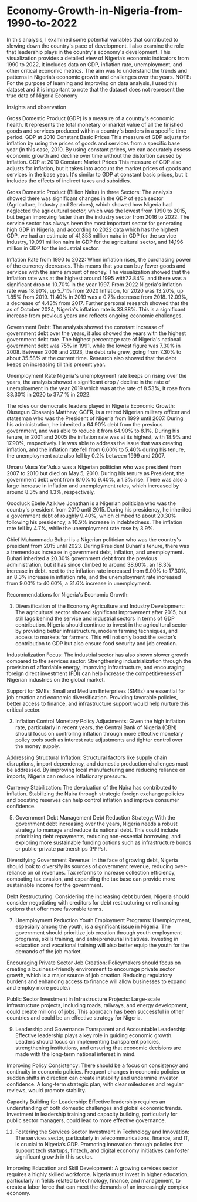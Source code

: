 # Economy-Growth-in-Nigeria-from-1990-to-2022
In this analysis, I examined some potential variables that contributed to slowing down the country's pace of development. I also examine the role that leadership plays in the country's economy's development. 
This visualization provides a detailed view of Nigeria’s economic indicators from 1990 to 2022, It includes data on GDP, inflation rate, unemployment, and other critical economic metrics. 
The aim was to understand the trends and patterns in Nigeria’s economic growth and challenges over the years.
NOTE: For the purpose of learning and improving on data analysis, I used this dataset and it is important to note that the dataset does not represent the true data of Nigeria Economy

Insights and observation

Gross Domestic Product (GDP) is a measure of a country's economic health. It represents the total monetary or market value of all the finished goods and services produced within a country's borders in a specific time period.
GDP at 2010 Constant Basic Prices
This measure of GDP adjusts for inflation by using the prices of goods and services from a specific base year (in this case, 2010. By using constant prices, we can accurately assess economic growth and decline over time without the distortion caused by inflation.
GDP at 2010 Constant Market Prices
This measure of GDP also adjusts for inflation, but it takes into account the market prices of goods and services in the base year. It's similar to GDP at constant basic prices, but it includes the effects of indirect taxes and subsidies.

Gross Domestic Product (Billion Naira) in three Sectors:
The analysis showed there was significant changes in the GDP of each sector (Agriculture, Industry and Services), which showed how Nigeria had neglected the agricultural sector, which was the lowest from 1990 to 2015, but began improving faster than the industry sector from 2016 to 2022. The service sector has always been the most important sector for generating high GDP in Nigeria, and according to 2022 data which has the highest GDP, we had an estimate of 41,353 million naira in GDP for the service industry, 19,091 million naira in GDP for the agricultural sector, and 14,196 million in GDP for the industrial sector. 

Inflation Rate from 1990 to 2022:
When inflation rises, the purchasing power of the currency decreases. This means that you can buy fewer goods and services with the same amount of money. 
The visualization showed that the inflation rate was at the highest around 1995 with72.84%, and there was a significant drop to 10.70% in the year 1997. From 2022 Nigeria's inflation rate was 18.90%, up 5.71% from 2020 Inflation, for 2020 was 13.20%, up 1.85% from 2019. 11.40% in 2019 was a 0.7% decrease from 2018. 12.09%, a decrease of 4.43% from 2017. 
Further personal research showed that the as of October 2024, Nigeria's inflation rate is 33.88%. This is a significant increase from previous years and reflects ongoing economic challenges.

Government Debt:
The analysis showed the constant increase of government debt over the years, it also showed the years with the highest government debt rate. The highest percentage rate of Nigeria's national government debt was 75% in 1991, while the lowest figure was 7.30% in 2008. Between 2008 and 2023, the debt rate grew, going from 7.30% to about 35.58% at the current time. 
Research also showed that the debt keeps on increasing till this present year.

Unemployment Rate
Nigeria's unemployment rate keeps on rising over the years, the analysis showed a significant drop / decline in the rate of unemployment in the year 2019 which was at the rate of 8.53%, It rose from 33.30% in 2020 to 37.7 % in 2022.

The roles our democratic leaders played in Nigeria Economic Growth:
Olusegun Obasanjo Matthew, GCFR, is a retired Nigerian military officer and statesman who was the President of Nigeria from 1999 until 2007. During his administration, he inherited a 64.90% debt from the previous government, and was able to reduce it from 64.90% to 8.1%. During his tenure, in 2001 and 2005 the inflation rate was at its highest, with 18.9% and 17.90%, respectively. He was able to address the issue that was creating inflation, and the inflation rate fell from 6.60% to 5.40% during his tenure, the unemployment rate also fell by 0.2% between 1999 and 2007.

Umaru Musa Yar'Adua was a Nigerian politician who was president from 2007 to 2010 but died on May 5, 2010. During his tenure as President, the government debt went from 8.10% to 9.40%, a 1.3% rise. There was also a large increase in inflation and unemployment rates, which increased by around 8.3% and 1.3%, respectively.

Goodluck Ebele Azikiwe Jonathan is a Nigerian politician who was the country's president from 2010 until 2015. During his presidency, he inherited a government debt of roughly 9.40%, which climbed to about 20.30% following his presidency, a 10.9% increase in indebtedness. The inflation rate fell by 4.7%, while the unemployment rate rose by 3.9%.

Chief Muhammadu Buhari is a Nigerian politician who was the country's president from 2015 until 2023. During President Buhari's tenure, there was a tremendous increase in government debt, inflation, and unemployment. Buhari inherited a 20.30% government debt from the previous administration, but it has since climbed to around 38.60%, an 18.3% increase in debt. next to the inflation rate increased from 9.00% to 17.30%, an 8.3% increase in inflation rate, and the unemployment rate increased from 9.00% to 40.60%, a 31.6% increase in unemployment.

Recommendations for Nigeria's Economic Growth:

1. Diversification of the Economy
Agriculture and Industry Development: The agricultural sector showed significant improvement after 2015, but still lags behind the service and industrial sectors in terms of GDP contribution. Nigeria should continue to invest in the agricultural sector by providing better infrastructure, modern farming techniques, and access to markets for farmers. This will not only boost the sector’s contribution to GDP but also ensure food security and job creation.

Industrialization Focus: The industrial sector has also shown slower growth compared to the services sector. Strengthening industrialization through the provision of affordable energy, improving infrastructure, and encouraging foreign direct investment (FDI) can help increase the competitiveness of Nigerian industries on the global market.

Support for SMEs: Small and Medium Enterprises (SMEs) are essential for job creation and economic diversification. Providing favorable policies, better access to finance, and infrastructure support would help nurture this critical sector.

3. Inflation Control
Monetary Policy Adjustments: Given the high inflation rate, particularly in recent years, the Central Bank of Nigeria (CBN) should focus on controlling inflation through more effective monetary policy tools such as interest rate adjustments and tighter control over the money supply.

Addressing Structural Inflation: Structural factors like supply chain disruptions, import dependency, and domestic production challenges must be addressed. By improving local manufacturing and reducing reliance on imports, Nigeria can reduce inflationary pressure.

Currency Stabilization: The devaluation of the Naira has contributed to inflation. Stabilizing the Naira through strategic foreign exchange policies and boosting reserves can help control inflation and improve consumer confidence.

5. Government Debt Management
Debt Reduction Strategy: With the government debt increasing over the years, Nigeria needs a robust strategy to manage and reduce its national debt. This could include prioritizing debt repayments, reducing non-essential borrowing, and exploring more sustainable funding options such as infrastructure bonds or public-private partnerships (PPPs).

Diversifying Government Revenue: In the face of growing debt, Nigeria should look to diversify its sources of government revenue, reducing over-reliance on oil revenues. Tax reforms to increase collection efficiency, combating tax evasion, and expanding the tax base can provide more sustainable income for the government.

Debt Restructuring: Considering the increasing debt burden, Nigeria should consider negotiating with creditors for debt restructuring or refinancing options that offer more favorable terms.

7. Unemployment Reduction
Youth Employment Programs: Unemployment, especially among the youth, is a significant issue in Nigeria. The government should prioritize job creation through youth employment programs, skills training, and entrepreneurial initiatives. Investing in education and vocational training will also better equip the youth for the demands of the job market.

Encouraging Private Sector Job Creation: Policymakers should focus on creating a business-friendly environment to encourage private sector growth, which is a major source of job creation. Reducing regulatory burdens and enhancing access to finance will allow businesses to expand and employ more people.\

Public Sector Investment in Infrastructure Projects: Large-scale infrastructure projects, including roads, railways, and energy development, could create millions of jobs. This approach has been successful in other countries and could be an effective strategy for Nigeria.

9. Leadership and Governance
Transparent and Accountable Leadership: Effective leadership plays a key role in guiding economic growth. Leaders should focus on implementing transparent policies, strengthening institutions, and ensuring that economic decisions are made with the long-term national interest in mind.

Improving Policy Consistency: There should be a focus on consistency and continuity in economic policies. Frequent changes in economic policies or sudden shifts in direction can create instability and undermine investor confidence. A long-term strategic plan, with clear milestones and regular reviews, would promote stability.

Capacity Building for Leadership: Effective leadership requires an understanding of both domestic challenges and global economic trends. Investment in leadership training and capacity building, particularly for public sector managers, could lead to more effective governance.

11. Fostering the Services Sector
Investment in Technology and Innovation: The services sector, particularly in telecommunications, finance, and IT, is crucial to Nigeria’s GDP. Promoting innovation through policies that support tech startups, fintech, and digital economy initiatives can foster significant growth in this sector.

Improving Education and Skill Development: A growing services sector requires a highly skilled workforce. Nigeria must invest in higher education, particularly in fields related to technology, finance, and management, to create a labor force that can meet the demands of an increasingly complex economy.
